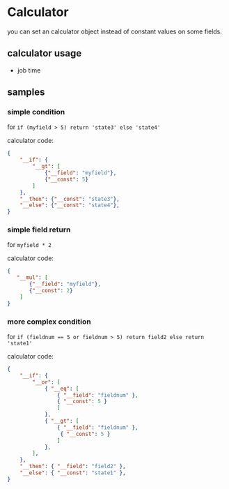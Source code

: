 # Calculator

you can set an calculator object instead of constant values on some fields.

## calculator usage

- job time

## samples

### simple condition

for `if (myfield > 5) return 'state3' else 'state4'`

calculator code:
```json
{
    "__if": {
        "__gt": [
            {"__field": "myfield"}, 
            {"__const": 5}
        ]
    },
    "__then": {"__const": "state3"},
    "__else": {"__const": "state4"},
}
```

### simple field return

for `myfield * 2`

calculator code:
```json
{
   "__mul": [
       {"__field": "myfield"}, 
       {"__const": 2}
    ]
}
```

### more complex condition

for `if (fieldnum == 5 or fieldnum > 5) return field2 else return 'state1'`

calculator code:
```json
{
    "__if": {
        "__or": [
            { "__eq": [
                { "__field": "fieldnum" }, 
                { "__const": 5 }
                ] 
            },
            { "__gt": [
                { "__field": "fieldnum" },
                 { "__const": 5 }
                ] 
            },
        ],
    },
    "__then": { "__field": "field2" },
    "__else": { "__const": "state1" },
}
```